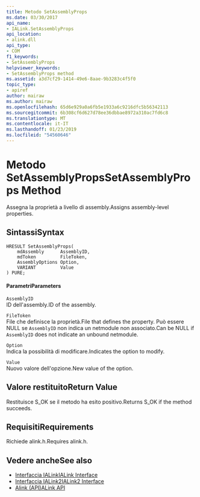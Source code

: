 ```yaml
---
title: Metodo SetAssemblyProps
ms.date: 03/30/2017
api_name:
- IALink.SetAssemblyProps
api_location:
- alink.dll
api_type:
- COM
f1_keywords:
- SetAssemblyProps
helpviewer_keywords:
- SetAssemblyProps method
ms.assetid: a3d7cf29-1414-49e6-8aae-9b3283c4f5f0
topic_type:
- apiref
author: mairaw
ms.author: mairaw
ms.openlocfilehash: 65d6e929a0a6fb5e1933a6c9216dfc5b56342113
ms.sourcegitcommit: 6b308cf6d627d78ee36dbbae8972a310ac7fd6c8
ms.translationtype: MT
ms.contentlocale: it-IT
ms.lasthandoff: 01/23/2019
ms.locfileid: "54560646"
---
```

# <a name="setassemblyprops-method"></a><span data-ttu-id="2bf4b-102">Metodo SetAssemblyProps</span><span class="sxs-lookup"><span data-stu-id="2bf4b-102">SetAssemblyProps Method</span></span>
<span data-ttu-id="2bf4b-103">Assegna la proprietà a livello di assembly.</span><span class="sxs-lookup"><span data-stu-id="2bf4b-103">Assigns assembly-level properties.</span></span>  
  
## <a name="syntax"></a><span data-ttu-id="2bf4b-104">Sintassi</span><span class="sxs-lookup"><span data-stu-id="2bf4b-104">Syntax</span></span>  
  
```  
HRESULT SetAssemblyProps(  
    mdAssembly      AssemblyID,  
    mdToken         FileToken,  
    AssemblyOptions Option,  
    VARIANT         Value  
) PURE;  
```  
  
#### <a name="parameters"></a><span data-ttu-id="2bf4b-105">Parametri</span><span class="sxs-lookup"><span data-stu-id="2bf4b-105">Parameters</span></span>  
 `AssemblyID`  
 <span data-ttu-id="2bf4b-106">ID dell'assembly.</span><span class="sxs-lookup"><span data-stu-id="2bf4b-106">ID of the assembly.</span></span>  
  
 `FileToken`  
 <span data-ttu-id="2bf4b-107">File che definisce la proprietà.</span><span class="sxs-lookup"><span data-stu-id="2bf4b-107">File that defines the property.</span></span> <span data-ttu-id="2bf4b-108">Può essere NULL se `AssemblyID` non indica un netmodule non associato.</span><span class="sxs-lookup"><span data-stu-id="2bf4b-108">Can be NULL if `AssemblyID` does not indicate an unbound netmodule.</span></span>  
  
 `Option`  
 <span data-ttu-id="2bf4b-109">Indica la possibilità di modificare.</span><span class="sxs-lookup"><span data-stu-id="2bf4b-109">Indicates the option to modify.</span></span>  
  
 `Value`  
 <span data-ttu-id="2bf4b-110">Nuovo valore dell'opzione.</span><span class="sxs-lookup"><span data-stu-id="2bf4b-110">New value of the option.</span></span>  
  
## <a name="return-value"></a><span data-ttu-id="2bf4b-111">Valore restituito</span><span class="sxs-lookup"><span data-stu-id="2bf4b-111">Return Value</span></span>  
 <span data-ttu-id="2bf4b-112">Restituisce S_OK se il metodo ha esito positivo.</span><span class="sxs-lookup"><span data-stu-id="2bf4b-112">Returns S_OK if the method succeeds.</span></span>  
  
## <a name="requirements"></a><span data-ttu-id="2bf4b-113">Requisiti</span><span class="sxs-lookup"><span data-stu-id="2bf4b-113">Requirements</span></span>  
 <span data-ttu-id="2bf4b-114">Richiede alink.h.</span><span class="sxs-lookup"><span data-stu-id="2bf4b-114">Requires alink.h.</span></span>  
  
## <a name="see-also"></a><span data-ttu-id="2bf4b-115">Vedere anche</span><span class="sxs-lookup"><span data-stu-id="2bf4b-115">See also</span></span>
- [<span data-ttu-id="2bf4b-116">Interfaccia IALink</span><span class="sxs-lookup"><span data-stu-id="2bf4b-116">IALink Interface</span></span>](../../../../docs/framework/unmanaged-api/alink/ialink-interface.md)
- [<span data-ttu-id="2bf4b-117">Interfaccia IALink2</span><span class="sxs-lookup"><span data-stu-id="2bf4b-117">IALink2 Interface</span></span>](../../../../docs/framework/unmanaged-api/alink/ialink2-interface.md)
- [<span data-ttu-id="2bf4b-118">Alink (API)</span><span class="sxs-lookup"><span data-stu-id="2bf4b-118">ALink API</span></span>](../../../../docs/framework/unmanaged-api/alink/index.md)

